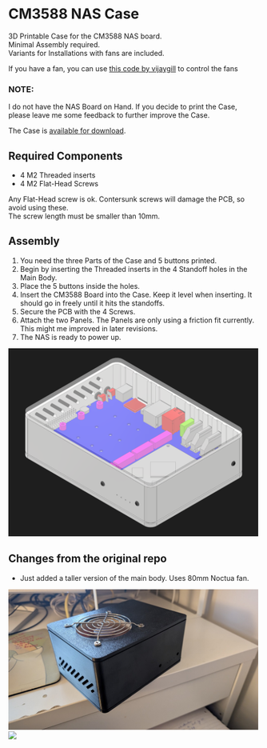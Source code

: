 # CM3588 NAS Case
3D Printable Case for the CM3588 NAS board.  
Minimal Assembly required.  
Variants for Installations with fans are included.

If you have a fan, you can use [this code by vijaygill](https://github.com/vijaygill/pwm-fan-cm3588) to control the fans


### NOTE:
I do not have the NAS Board on Hand. If you decide to print the Case, please leave me some feedback to further improve the Case.  

The Case is [available for download](https://github.com/Nighthater/CM3588-NAS-Case/tree/master/STL).

## Required Components
- 4 M2 Threaded inserts
- 4 M2 Flat-Head Screws

Any Flat-Head screw is ok. Contersunk screws will damage the PCB, so avoid using these.  
The screw length must be smaller than 10mm.  


## Assembly

1. You need the three Parts of the Case and 5 buttons printed.
2. Begin by inserting the Threaded inserts in the 4 Standoff holes in the Main Body.
3. Place the 5 buttons inside the holes.
4. Insert the CM3588 Board into the Case. Keep it level when inserting. It should go in freely until it hits the standoffs.
5. Secure the PCB with the 4 Screws.
6. Attach the two Panels. The Panels are only using a friction fit currently. This might me improved in later revisions.
7. The NAS is ready to power up.

<img src="case.png" width="500">

## Changes from the original repo
* Just added a taller version of the main body. Uses 80mm Noctua fan.
<img src="images/TallCase-Assembled.jpg" width="500">
<img src="images/TallCase-animated.gif" width="500">
